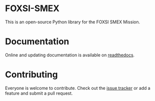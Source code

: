 FOXSI-SMEX
==========
This is an open-source Python library for the FOXSI SMEX Mission.

Documentation
=============
Online and updating documentation is available on [readthedocs](http://foxsi-smex.readthedocs.org).

Contributing
============
Everyone is welcome to contribute. Check out the [issue tracker](https://github.com/foxsi/foxsi-smex/issues) or add a feature
and submit a pull request.
